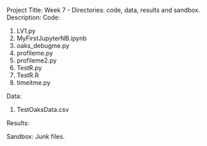 Project Title: Week 7 - Directories: code, data, results and sandbox.
Description: 
Code:
1. LV1.py
2. MyFirstJupyterNB.ipynb
3. oaks_debugme.py
5. profileme.py
6. profileme2.py
7. TestR.py
8. TestR.R
9. timeitme.py 

Data:
1. TestOaksData.csv

Results:

Sandbox:
Junk files. 